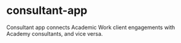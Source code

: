 # consultant-app
Consultant app connects Academic Work client engagements with Academy consultants, and vice versa.
